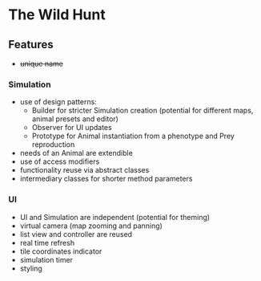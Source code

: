 # The Wild Hunt

## Features

- ~~unique name~~

### Simulation

- use of design patterns:
  - Builder for stricter Simulation creation (potential for different maps, animal presets and editor)
  - Observer for UI updates
  - Prototype for Animal instantiation from a phenotype and Prey reproduction
- needs of an Animal are extendible
- use of access modifiers
- functionality reuse via abstract classes
- intermediary classes for shorter method parameters

### UI

- UI and Simulation are independent (potential for theming)
- virtual camera (map zooming and panning)
- list view and controller are reused
- real time refresh
- tile coordinates indicator
- simulation timer
- styling